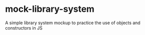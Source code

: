 # mock-library-system
A simple library system mockup to practice the use of objects and constructors in JS


